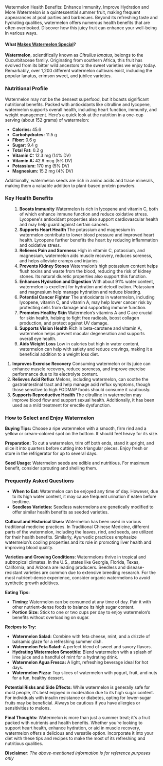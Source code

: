 Watermelon Health Benefits: Enhance Immunity, Improve Hydration and More
Watermelon is a quintessential summer fruit, making frequent appearances at pool parties and barbecues. Beyond its refreshing taste and hydrating qualities, watermelon offers numerous health benefits that are often overlooked. Discover how this juicy fruit can enhance your well-being in various ways.
<h4>What <a href="https://healthtricksdaily.com/">Makes Watermelon Special</a>?</h4>
<strong>Watermelon</strong>, scientifically known as <em>Citrullus lanatus</em>, belongs to the Cucurbitaceae family. Originating from southern Africa, this fruit has evolved from its bitter wild ancestors to the sweet varieties we enjoy today. Remarkably, over 1,200 different watermelon cultivars exist, including the popular lanatus, crimson sweet, and jubilee varieties.
<h3>Nutritional Profile</h3>
Watermelon may not be the densest superfood, but it boasts significant nutritional benefits. Packed with antioxidants like citrulline and lycopene, watermelon supports overall health, including heart function, immunity, and weight management. Here’s a quick look at the nutrition in a one-cup serving (about 152 grams) of watermelon:
<ul>
 	<li><strong>Calories:</strong> 45.6</li>
 	<li><strong>Carbohydrates:</strong> 11.5 g</li>
 	<li><strong>Fiber:</strong> 0.6 g</li>
 	<li><strong>Sugar:</strong> 9.4 g</li>
 	<li><strong>Total Fat:</strong> 0.2 g</li>
 	<li><strong>Vitamin C:</strong> 12.3 mg (14% DV)</li>
 	<li><strong>Vitamin A:</strong> 42.6 mcg (5% DV)</li>
 	<li><strong>Potassium:</strong> 170 mg (5% DV)</li>
 	<li><strong>Magnesium:</strong> 15.2 mg (4% DV)</li>
</ul>
Additionally, watermelon seeds are rich in amino acids and trace minerals, making them a valuable addition to plant-based protein powders.
<h3>Key Health Benefits</h3>
<ol>
 	<li style="list-style-type: none;">
<ol>
 	<li><strong>Boosts Immunity</strong> Watermelon is rich in lycopene and vitamin C, both of which enhance immune function and reduce oxidative stress. Lycopene's antioxidant properties also support cardiovascular health and may help guard against certain cancers.</li>
 	<li><strong>Supports Heart Health</strong> The potassium and magnesium in watermelon contribute to lower blood pressure and improved heart health. Lycopene further benefits the heart by reducing inflammation and oxidative stress.</li>
 	<li><strong>Relieves Pain and Soreness</strong> High in vitamin C, potassium, and magnesium, watermelon aids muscle recovery, reduces soreness, and helps alleviate cramps and injuries.</li>
 	<li><strong>Prevents Kidney Stones</strong> Watermelon’s high potassium content helps flush toxins and waste from the blood, reducing the risk of kidney stones. Its natural diuretic properties also support this function.</li>
 	<li><strong>Enhances Hydration and Digestion</strong> With about 91% water content, watermelon is excellent for hydration and detoxification. Potassium and magnesium help manage hydration and reduce bloating.</li>
 	<li><strong>Potential Cancer Fighter</strong> The antioxidants in watermelon, including lycopene, vitamin C, and vitamin A, may help lower cancer risk by protecting cells from damage and supporting immune function.</li>
 	<li><strong>Promotes Healthy Skin</strong> Watermelon’s vitamins A and C are crucial for skin health, helping to fight free radicals, boost collagen production, and protect against UV damage.</li>
 	<li><strong>Supports Vision Health</strong> Rich in beta-carotene and vitamin A, watermelon helps prevent macular degeneration and supports overall eye health.</li>
 	<li><strong>Aids Weight Loss</strong> Low in calories but high in water content, watermelon can help with satiety and reduce cravings, making it a beneficial addition to a weight loss diet.</li>
</ol>
</li>
</ol>
<ol>
 	<li><strong>Improves Exercise Recovery</strong> Consuming watermelon or its juice can enhance muscle recovery, reduce soreness, and improve exercise performance due to its electrolyte content.</li>
 	<li><strong>Relieves Acid Reflux</strong> Melons, including watermelon, can soothe the gastrointestinal tract and help manage acid reflux symptoms, though those sensitive to high FODMAP foods should consume it cautiously.</li>
 	<li><strong>Supports Reproductive Health</strong> The citrulline in watermelon may improve blood flow and support sexual health. Additionally, it has been used as a mild treatment for erectile dysfunction.</li>
</ol>
<h3>How to Select and Enjoy Watermelon</h3>
<strong>Buying Tips:</strong> Choose a ripe watermelon with a smooth, firm rind and a yellow or cream-colored spot on the bottom. It should feel heavy for its size.

<strong>Preparation:</strong> To cut a watermelon, trim off both ends, stand it upright, and slice it into quarters before cutting into triangular pieces. Enjoy fresh or store in the refrigerator for up to several days.

<strong>Seed Usage:</strong> Watermelon seeds are edible and nutritious. For maximum benefit, consider sprouting and shelling them.
<h3>Frequently Asked Questions</h3>
<ul>
 	<li><strong>When to Eat:</strong> Watermelon can be enjoyed any time of day. However, due to its high water content, it may cause frequent urination if eaten before bedtime.</li>
 	<li><strong>Seedless Varieties:</strong> Seedless watermelons are genetically modified to offer similar health benefits as seeded varieties.</li>
</ul>
<strong>Cultural and Historical Uses:</strong> Watermelon has been used in various traditional medicine practices. In Traditional Chinese Medicine, different parts of the watermelon, including the leaves, rind, and seeds, are utilized for their health benefits. Similarly, Ayurvedic practices emphasize watermelon’s cooling properties and its role in promoting liver health and improving blood quality.

<strong>Varieties and Growing Conditions:</strong> Watermelons thrive in tropical and subtropical climates. In the U.S., states like Georgia, Florida, Texas, California, and Arizona are leading producers. Seedless and disease-resistant varieties are common due to extensive breeding research. For the most nutrient-dense experience, consider organic watermelons to avoid synthetic growth additives.

<strong>Eating Tips:</strong>
<ul>
 	<li><strong>Timing:</strong> Watermelon can be consumed at any time of day. Pair it with other nutrient-dense foods to balance its high sugar content.</li>
 	<li><strong>Portion Size:</strong> Stick to one or two cups per day to enjoy watermelon’s benefits without overloading on sugar.</li>
</ul>
<strong>Recipes to Try:</strong>
<ul>
 	<li><strong>Watermelon Salad:</strong> Combine with feta cheese, mint, and a drizzle of balsamic glaze for a refreshing summer dish.</li>
 	<li><strong>Watermelon Feta Salad:</strong> A perfect blend of sweet and savory flavors.</li>
 	<li><strong>Hydrating Watermelon Smoothie:</strong> Blend watermelon with a splash of lime juice and a handful of mint for a hydrating drink.</li>
 	<li><strong>Watermelon Agua Fresca:</strong> A light, refreshing beverage ideal for hot days.</li>
 	<li><strong>Watermelon Pizza:</strong> Top slices of watermelon with yogurt, fruit, and nuts for a fun, healthy dessert.</li>
</ul>
<strong>Potential Risks and Side Effects:</strong> While watermelon is generally safe for most people, it's best enjoyed in moderation due to its high sugar content. For individuals with insulin resistance or diabetes, opting for lower-sugar fruits may be beneficial. Always be cautious if you have allergies or sensitivities to melons.

<strong>Final Thoughts:</strong> Watermelon is more than just a summer treat; it's a fruit packed with nutrients and health benefits. Whether you’re looking to support heart health, enhance hydration, or aid in muscle recovery, watermelon offers a delicious and versatile option. Incorporate it into your diet with these tips and recipes to make the most of its refreshing and nutritious qualities.

<strong>Disclaimer</strong>: <em>The above-mentioned information is for reference purposes only</em>

